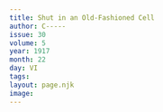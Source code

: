 ```yaml
---
title: Shut in an Old-Fashioned Cell
author: C-----
issue: 30
volume: 5
year: 1917
month: 22
day: VI
tags:
layout: page.njk
image:
---
```



